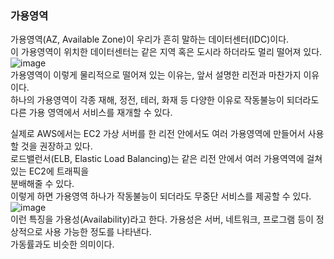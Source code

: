 ### 가용영역
가용영역(AZ, Available Zone)이 우리가 흔히 말하는 데이터센터(IDC)이다.  
이 가용영역이 위치한 데이터센터는 같은 지역 혹은 도시라 하더라도 멀리 떨어져 있다. 
![image](https://user-images.githubusercontent.com/33191974/135824105-6e2f8b93-058a-4e7f-a8ff-7b37401a9e84.png)  
가용영역이 이렇게 물리적으로 떨어져 있는 이유는, 앞서 설명한 리전과 마찬가지 이유이다.  
하나의 가용영역이 각종 재해, 정전, 테러, 화재 등 다양한 이유로 작동불능이 되더라도  
다른 가용 영역에서 서비스를 재개할 수 있다.  
  
실제로 AWS에서는 EC2 가상 서버를 한 리전 안에서도 여러 가용영역에 만들어서 사용할 것을 권장하고 있다.  
로드밸런서(ELB, Elastic Load Balancing)는 같은 리전 안에서 여러 가용역역에 걸쳐 있는 EC2에 트래픽을  
분배해줄 수 있다.  
이렇게 하면 가용영역 하나가 작동불능이 되더라도 무중단 서비스를 제공할 수 있다.  
![image](https://user-images.githubusercontent.com/33191974/135824586-ff7766c4-740f-40db-9b97-4514e0b0e050.png)  
이런 특징을 가용성(Availability)라고 한다. 
가용성은 서버, 네트워크, 프로그램 등이 정상적으로 사용 가능한 정도를 나타낸다.  
가동률과도 비슷한 의미이다.


